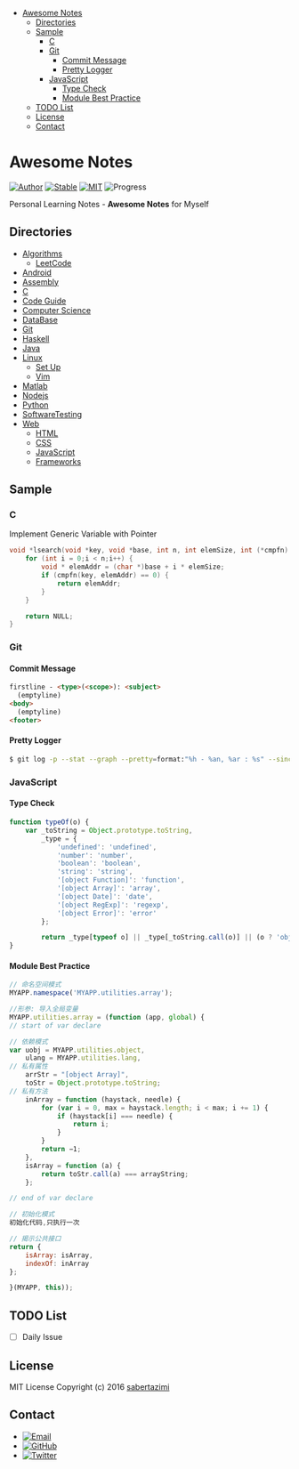 * [Awesome Notes](#awesome-notes)
	* [Directories](#directories)
	* [Sample](#sample)
		* [C](#c)
		* [Git](#git)
			* [Commit Message](#commit-message)
			* [Pretty Logger](#pretty-logger)
		* [JavaScript](#javascript)
			* [Type Check](#type-check)
			* [Module Best Practice](#module-best-practice)
	* [TODO List](#todo-list)
	* [License](#license)
	* [Contact](#contact)

# Awesome Notes

[![Author](https://img.shields.io/badge/author-sabertazimi-lightgrey.svg)](https://github.com/sabertazimi)
[![Stable](https://img.shields.io/badge/stability-stable-brightgreen.svg)](https://github.com/sabertazimi/Awesome-Notes)
[![MIT](https://img.shields.io/badge/license-mit-brightgreen.svg)](https://raw.githubusercontent.com/sabertazimi/Awesome-Notes/master/LICENSE)
![Progress](http://progressed.io/bar/24?title=learning)

Personal Learning Notes - **Awesome Notes** for Myself

## Directories

- [Algorithms](https://github.com/sabertazimi/Awesome-Notes/tree/master/algorithms)
  - [LeetCode](https://github.com/sabertazimi/Awesome-Notes/tree/master/algorithms/LeetCode-OJ)
- [Android](https://github.com/sabertazimi/Awesome-Notes/tree/master/android)
- [Assembly](https://github.com/sabertazimi/Awesome-Notes/tree/master/assembly)
- [C](https://github.com/sabertazimi/Awesome-Notes/tree/master/c)
- [Code Guide](https://github.com/sabertazimi/Awesome-Notes/tree/master/codeGuide)
- [Computer Science](https://github.com/sabertazimi/Awesome-Notes/tree/master/computerScience)
- [DataBase](https://github.com/sabertazimi/Awesome-Notes/tree/master/dataBase)
- [Git](https://github.com/sabertazimi/Awesome-Notes/tree/master/git)
- [Haskell](https://github.com/sabertazimi/Awesome-Notes/tree/master/haskell)
- [Java](https://github.com/sabertazimi/Awesome-Notes/tree/master/java)
- [Linux](https://github.com/sabertazimi/Awesome-Notes/tree/master/linux)
  - [Set Up](https://github.com/sabertazimi/Awesome-Notes/tree/master/linux/setUp)
  - [Vim](https://github.com/sabertazimi/Awesome-Notes/tree/master/linux/vim)
- [Matlab](https://github.com/sabertazimi/Awesome-Notes/tree/master/matlab)
- [Nodejs](https://github.com/sabertazimi/Awesome-Notes/tree/master/nodejs)
- [Python](https://github.com/sabertazimi/Awesome-Notes/tree/master/python)
- [SoftwareTesting](https://github.com/sabertazimi/Awesome-Notes/tree/master/softwareTesting)
- [Web](https://github.com/sabertazimi/Awesome-Notes/tree/master/web)
  - [HTML](https://github.com/sabertazimi/Awesome-Notes/tree/master/Web/HTML)
  - [CSS](https://github.com/sabertazimi/Awesome-Notes/tree/master/Web/CSS)
  - [JavaScript](https://github.com/sabertazimi/Awesome-Notes/tree/master/Web/JavaScript)
  - [Frameworks](https://github.com/sabertazimi/Awesome-Notes/tree/master/Web/Frameworks)

## Sample

### C

Implement Generic Variable with Pointer

```c
void *lsearch(void *key, void *base, int n, int elemSize, int (*cmpfn)(void *, void *)) {
    for (int i = 0;i < n;i++) {
        void * elemAddr = (char *)base + i * elemSize;
        if (cmpfn(key, elemAddr) == 0) {
            return elemAddr;
        }
    }

    return NULL;
}
```

### Git

#### Commit Message

```html
firstline - <type>(<scope>): <subject>
  (emptyline)
<body>
  (emptyline)
<footer>
```

#### Pretty Logger

```bash
$ git log -p --stat --graph --pretty=format:"%h - %an, %ar : %s" --since=2.weeks path_name
```

### JavaScript

#### Type Check

```js
function typeOf(o) {
    var _toString = Object.prototype.toString,
        _type = {
            'undefined': 'undefined',
            'number': 'number',
            'boolean': 'boolean',
            'string': 'string',
            '[object Function]': 'function',
            '[object Array]': 'array',
            '[object Date]': 'date',
            '[object RegExp]': 'regexp',
            '[object Error]': 'error'
        };

        return _type[typeof o] || _type[_toString.call(o)] || (o ? 'object' : 'null');
}
```

#### Module Best Practice

```js
// 命名空间模式
MYAPP.namespace('MYAPP.utilities.array');

//形参: 导入全局变量
MYAPP.utilities.array = (function (app, global) {
// start of var declare

// 依赖模式
var uobj = MYAPP.utilities.object,
    ulang = MYAPP.utilities.lang,
// 私有属性
    arrStr = "[object Array]",
    toStr = Object.prototype.toString;
// 私有方法
    inArray = function (haystack, needle) {
        for (var i = 0, max = haystack.length; i < max; i += 1) {
            if (haystack[i] === needle) {
                return i;
            }
        }
        return −1;
    },
    isArray = function (a) {
        return toStr.call(a) === arrayString;
    };

// end of var declare

// 初始化模式
初始化代码,只执行一次

// 揭示公共接口
return {
    isArray: isArray,
    indexOf: inArray
};

}(MYAPP, this));
```

## TODO List

- [ ] Daily Issue

## License

MIT License Copyright (c) 2016 [sabertazimi](https://github.com/sabertazimi)

## Contact

-   [![Email](https://img.shields.io/badge/contact-mailto-brightgreen.svg?style=flat-square)](sabertazimi@gmail.com)
-   [![GitHub](https://img.shields.io/badge/contact-github-000000.svg?style=flat-square)](https://github.com/sabertazimi)
-   [![Twitter](https://img.shields.io/badge/contact-twitter-blue.svg?style=flat-square)](https://twitter.com/sabertazimi)
